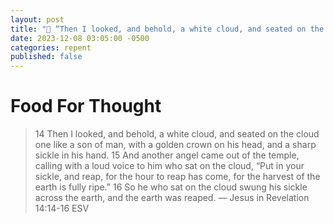 ```yaml
---
layout: post
title: "👑 “Then I looked, and behold, a white cloud, and seated on the cloud one like a son of man, with a golden crown on his head, and a sharp sickle in his hand.”"
date: 2023-12-08 03:05:00 -0500
categories: repent
published: false
---
```


# Food For Thought

> 14 Then I looked, and behold, a white cloud, and seated on the cloud one like a son of man, with a golden crown on his head, and a sharp sickle in his hand. 15 And another angel came out of the temple, calling with a loud voice to him who sat on the cloud, “Put in your sickle, and reap, for the hour to reap has come, for the harvest of the earth is fully ripe.” 16 So he who sat on the cloud swung his sickle across the earth, and the earth was reaped. — Jesus in Revelation 14:14-16 ESV

<script>
    var refTagger = {
        settings: {
            bibleVersion: 'ESV'
        }
    }; 

    (function(d, t) {
        var n=d.querySelector('[nonce]');
        refTagger.settings.nonce = n && (n.nonce||n.getAttribute('nonce'));
        var g = d.createElement(t), s = d.getElementsByTagName(t)[0];
        g.src = 'https://api.reftagger.com/v2/RefTagger.js';
        g.nonce = refTagger.settings.nonce;
        s.parentNode.insertBefore(g, s);
    }(document, 'script'));
</script>